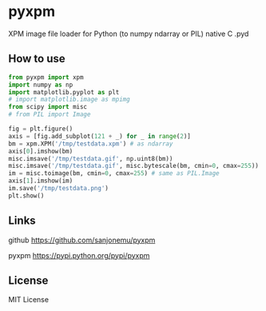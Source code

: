 pyxpm
=====

XPM image file loader for Python (to numpy ndarray or PIL) native C .pyd


How to use
----------

```python
from pyxpm import xpm
import numpy as np
import matplotlib.pyplot as plt
# import matplotlib.image as mpimg
from scipy import misc
# from PIL import Image

fig = plt.figure()
axis = [fig.add_subplot(121 + _) for _ in range(2)]
bm = xpm.XPM('/tmp/testdata.xpm') # as ndarray
axis[0].imshow(bm)
misc.imsave('/tmp/testdata.gif', np.uint8(bm))
misc.imsave('/tmp/testdata.gif', misc.bytescale(bm, cmin=0, cmax=255))
im = misc.toimage(bm, cmin=0, cmax=255) # same as PIL.Image
axis[1].imshow(im)
im.save('/tmp/testdata.png')
plt.show()
```


Links
-----

github https://github.com/sanjonemu/pyxpm

pyxpm https://pypi.python.org/pypi/pyxpm


License
-------

MIT License

